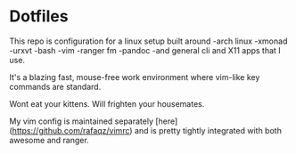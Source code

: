 # Dotfiles

This repo is configuration for a linux setup built around
-arch linux
-xmonad
-urxvt
-bash 
-vim
-ranger fm 
-pandoc
-and general cli and X11 apps that I use.

It's a blazing fast, mouse-free work environment where vim-like key commands are standard.

Wont eat your kittens. Will frighten your housemates.



My vim config is maintained separately [here] (https://github.com/rafaqz/vimrc) and is pretty tightly integrated with both awesome and ranger.
